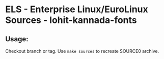 # ELS - Enterprise Linux/EuroLinux Sources - lohit-kannada-fonts
 
## Usage:
  Checkout branch or tag. Use `make sources` to recreate  SOURCE0 archive.
